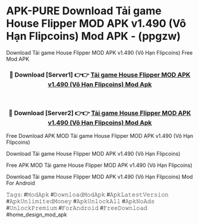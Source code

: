 # APK-PURE Download Tải game House Flipper MOD APK v1.490 (Vô Hạn Flipcoins) Mod APK - (ppgzw)
Download Tải game House Flipper MOD APK v1.490 (Vô Hạn Flipcoins) Free Mod APK

<div align="center">
<h3>🔴 Download [Server1] 👉👉 <a href="https://apk-comot.site?title=Tải_game_House_Flipper_MOD_APK_v1.490_(Vô_Hạn_Flipcoins)">Tải game House Flipper MOD APK v1.490 (Vô Hạn Flipcoins) Mod Apk</a></h3><br>

<h3>🔴 Download [Server2] 👉👉 <a href="https://apk-comot.site?title=Tải_game_House_Flipper_MOD_APK_v1.490_(Vô_Hạn_Flipcoins)">Tải game House Flipper MOD APK v1.490 (Vô Hạn Flipcoins) Mod Apk</a></h3>
</div>


Free Download APK MOD Tải game House Flipper MOD APK v1.490 (Vô Hạn Flipcoins)

Download Tải game House Flipper MOD APK v1.490 (Vô Hạn Flipcoins) 

Free APK MOD Tải game House Flipper MOD APK v1.490 (Vô Hạn Flipcoins) 

Download Tải game House Flipper MOD APK v1.490 (Vô Hạn Flipcoins) Mod For Android

𝚃𝚊𝚐𝚜: #𝙼𝚘𝚍𝙰𝚙𝚔 #𝙳𝚘𝚠𝚗𝚕𝚘𝚊𝚍𝙼𝚘𝚍𝙰𝚙𝚔 #𝙰𝚙𝚔𝙻𝚊𝚝𝚎𝚜𝚝𝚅𝚎𝚛𝚜𝚒𝚘𝚗 #𝙰𝚙𝚔𝚄𝚗𝚕𝚒𝚖𝚒𝚝𝚎𝚍𝙼𝚘𝚗𝚎𝚢 #𝙰𝚙𝚔𝚄𝚗𝚕𝚘𝚌𝚔𝙰𝚕𝚕 #𝙰𝚙𝚔𝙽𝚘𝙰𝚍𝚜 #𝚄𝚗𝚕𝚘𝚌𝚔𝙿𝚛𝚎𝚖𝚒𝚞𝚖 #𝙵𝚘𝚛𝙰𝚗𝚍𝚛𝚘𝚒𝚍 #𝙵𝚛𝚎𝚎𝙳𝚘𝚠𝚗𝚕𝚘𝚊𝚍 #home_design_mod_apk